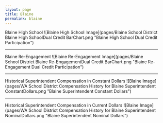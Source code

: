 ```yaml
---
layout: page
title: Blaine
permalink: blaine
---
```



Blaine High School
![Blaine High School Image](pages/Blaine School District Blaine High SchoolDual Credit BarChart.png "Blaine High School Dual Credit Participation")

___

Blaine Re-Engagement
![Blaine Re-Engagement Image](pages/Blaine School District Blaine Re-EngagementDual Credit BarChart.png "Blaine Re-Engagement Dual Credit Participation")

___

Historical Superintendent Compensation in Constant Dollars
![Blaine Image](pages/WA School District Compensation History for Blaine Superintendent ConstantDollars.png "Blaine Superintendent Constant Dollars")

___

Historical Superintendent Compensation in Current Dollars
![Blaine Image](pages/WA School District Compensation History for Blaine Superintendent NominalDollars.png "Blaine Superintendent Nominal Dollars")